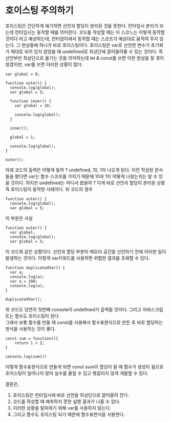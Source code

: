 # 호이스팅 주의하기

호이스팅은 간단하게 얘기하면 선언과 할당이 분리된 것을 뜻한다. 런타임시 분리가 되는데 런타임시는 동작할 때를 의미한다.
코드를 작성할 때는 이 스코느는 이렇게 동작할 것이다 라고 예상하는데, 런터암이에서 동작할 때는 스코프가 예상대로 움직여 주지 않는다.
그 현상중에 하나가 바로 호이스팅이다. 호이스팅은 var로 선언한 변수가 초기화가 제대로 되어 있지 않았을 때 undefined로 최상단에 끌어올려줄 수 있는 것이다.
즉 선언부만 최상단으로 옮기는 것을 의미하는데 let & const를 쓰면 이런 현상을 잘 겪지 않겠지만, var를 쓰면 이러한 상황이 많다.

```
var global = 0;

function outer() {
  console.log(global);
  var global = 5;

  function inner() {
    var global = 10;

    console.log(global);
  }

  inner();

  global = 1;

  console.log(global);
}

outer();
```

아래 코드의 출력은 어떻게 될까 ? undefined, 10, 1이 나오게 된다. 이전 작성된 문서들을 봤다면 var는 함수 스코프를 가지기 때문에 10과 1이 어떻게 나왔는지는 알 수 있을 것이다. 하지만 undefined는 어디서 왔을까 ? 이게 바로 선언과 할당이 분리된 상황 즉 호이스팅이 동작한 사례이다. 위 코드의 경우

```
function outer() {
  console.log(global);
  var global = 5;
```

이 부분은 사실

```
function outer() {
  var global;
  console.log(global);
  var global = 5;
```

이 코드와 같은 상황이다. 선언과 할당 부분이 메모리 공간을 선언하기 전에 이러한 일이 발생하는 것이다. 이렇게 var키워드를 사용하면 위험한 결과를 초래할 수 있다.

```
function duplicatedVar() {
  var a;
  console.log(a);
  var a = 100;
  console.log(a);
}

duplicatedVar();
```

위 코드도 당연히 첫번째 console이 undefined가 출력될 것이다. 그리고 자바스크립트는 함수도 호이스팅이 된다.  
그래서 보통 함수를 만들 때 const를 사용해서 함수표현식으로 만든 후 바로 할당하는 방식을 사용하는 것이 좋다.

```
const sum = function(){
    return 1 + 2;
}

console.log(sum())
```

이렇게 함수표현식으로 만들게 되면 const sum이 할당이 될 때 함수가 생성이 됨으로 호이스팅이 일어나지 않아 실수를 줄일 수 있고 헷갈리지 않게 개발할 수 있다.

결론은,

1. 호이스팅은 런타임시에 바로 선언을 최상단으로 끌어올려 진다.
2. 코드를 작성할 때 예측하지 못한 실행 결과가 나올 수 있다.
3. 이러한 상황을 탈피하기 위해 var를 사용하지 않는다.
4. 그리고 함수도 호이스팅 되기 때문에 함수표현식을 사용한다.
